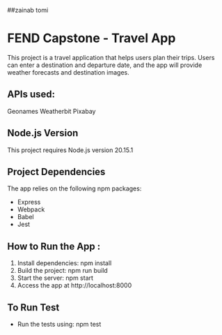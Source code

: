 ##zainab tomi

# FEND Capstone - Travel App

This project is a travel application that helps users plan their trips. Users can enter a destination and departure date, and the app will provide weather forecasts and destination images.



## APIs used:

Geonames 
Weatherbit 
Pixabay 


## Node.js Version

This project requires Node.js version 20.15.1


## Project Dependencies
The app relies on the following npm packages:

- Express
- Webpack
- Babel
- Jest


## How to Run the App :

1. Install dependencies: npm install
2. Build the project: npm run build
3. Start the server: npm start
4. Access the app at http://localhost:8000

## To Run Test

- Run the tests using: npm test
